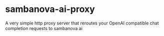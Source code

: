 # sambanova-ai-proxy
A very simple http proxy server that reroutes your OpenAI compatible chat completion requests to sambanova ai
